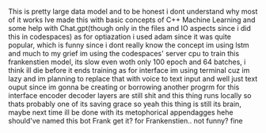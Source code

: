 This is pretty large data model and to be honest i dont understand why most of it works
Ive made this with basic concepts of C++ Machine Learning and some help with Chat.gpt(though only in the files and IO aspects since i did this in codespaces)
as for optiazation i used adam since it was quite popular, which is funny since i dont really know the concept
im using lstm and much to my grief im using the codespaces' server cpu to train this frankenstien model, its slow even woth only 100 epoch and 64 batches, i think ill die before it ends training
as for interface im using terminal cuz im lazy and im planning to replace that with voice to text input and well just text ouput since im gonna be creating or borrowing another progrm for this interface
encoder decoder layers are still shit and this thing runs locally so thats probably one of its saving grace
so yeah this thing is still its brain, maybe next time ill be done with its metophorical appendagges hehe
should've named this bot Frank get it? for Frankenstien.. 
not funny? 
fine

